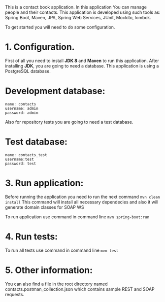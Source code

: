 
This is a contact book application. In this application You can manage people and their contacts.
This application is developed using such tools as: Spring Boot, Maven, JPA, Spring Web Services, JUnit, Mockito, lombok. 

To get started you will need to do some configuration.

# **1. Configuration.**

First of all you need to install **JDK 8** and **Maven** to run this application.
After installing **JDK**, you are going to need a database.
This application is using a PostgreSQL database.

# **Development database:**
    name: contacts
    username: admin
    password: admin

Also for repository tests you are going to need a test database.

# **Test database:**
    name: contacts_test
    username:test
    password: test

# **3. Run application:**
Before running the application you need to run the next command `mvn clean install`
This command will install all necessary dependecies and also it will generate domain classes for SOAP WS

To run application use command in command line `mvn spring-boot:run`

# **4. Run tests:**
To run all tests use command in command line `mvn test`

# **5. Other information:**
You can also find a file in the root directory named contacts.postman_collection.json which contains sample REST and SOAP requests.
